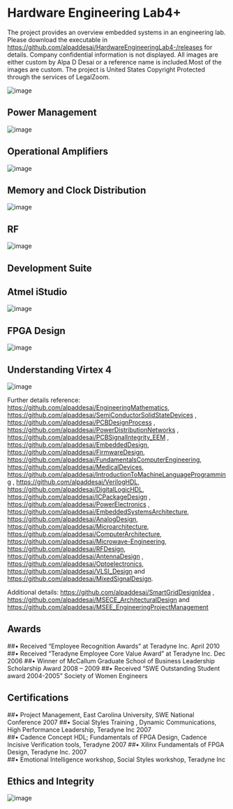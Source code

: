 # Hardware Engineering Lab4+

The project provides an overview embedded systems in an engineering lab. Please download the executable in https://github.com/alpaddesai/HardwareEngineeringLab4-/releases for details. 
Company confidential information is not displayed. All images are either custom by Alpa D Desai or a reference name is included.Most of the images are custom. The project is United States Copyright Protected through the services of LegalZoom.

![image](MainWindow.png)

## Power Management
![image](PowerManagement.png)

## Operational Amplifiers
![image](OpAmplifiers.png)

## Memory and Clock Distribution
![image](ClkDistribution.png)

## RF 
![image](WirelessRFImage.png)

## Development Suite
## Atmel iStudio 
![image](DevelopmentSuiteTool.png)

## FPGA Design 
![image](FPGADesign.png)

## Understanding Virtex 4
![image](FPGAUnderstanding.png)

Further details reference: https://github.com/alpaddesai/EngineeringMathematics,  https://github.com/alpaddesai/SemiConductorSolidStateDevices ,  https://github.com/alpaddesai/PCBDesignProcess , https://github.com/alpaddesai/PowerDistributionNetworks ,  https://github.com/alpaddesai/PCBSignalIntegrity_EEM ,  https://github.com/alpaddesai/EmbeddedDesign, https://github.com/alpaddesai/FirmwareDesign, https://github.com/alpaddesai/FundamentalsComputerEngineering, https://github.com/alpaddesai/MedicalDevices, https://github.com/alpaddesai/IntroductionToMachineLanguageProgramming , https://github.com/alpaddesai/VerilogHDL, https://github.com/alpaddesai/DigitalLogicHDL, https://github.com/alpaddesai/ICPackageDesign , https://github.com/alpaddesai/PowerElectronics , https://github.com/alpaddesai/EmbeddedSystemsArchitecture, https://github.com/alpaddesai/AnalogDesign, https://github.com/alpaddesai/Microarchitecture,  https://github.com/alpaddesai/ComputerArchitecture,  https://github.com/alpaddesai/Microwave-Engineering, https://github.com/alpaddesai/RFDesign, https://github.com/alpaddesai/AntennaDesign , https://github.com/alpaddesai/Optoelectronics, https://github.com/alpaddesai/VLSI_Design and https://github.com/alpaddesai/MixedSignalDesign.

Additional details: https://github.com/alpaddesai/SmartGridDesignIdea , https://github.com/alpaddesai/MSECE_ArchitecturalDesign and https://github.com/alpaddesai/MSEE_EngineeringProjectManagement

## Awards
##•	Received “Employee Recognition Awards” at Teradyne Inc. April 2010
##•	Received “Teradyne Employee Core Value Award” at Teradyne Inc. Dec 2006
##•	Winner of McCallum Graduate School of Business Leadership Scholarship Award 2008 – 2009
##•	Received “SWE Outstanding Student award 2004-2005” Society of Women Engineers 

## Certifications
##•	Project Management, East Carolina University, SWE National Conference 2007
##•	Social Styles Training , Dynamic Communications, High Performance Leadership, Teradyne Inc 2007  
##•	Cadence Concept HDL; Fundamentals of FPGA Design, Cadence Incisive Verification tools, Teradyne 2007 
##•  Xilinx Fundamentals of FPGA Design, Teradyne Inc.                   		          2007	
##•	Emotional Intelligence workshop, Social Styles workshop, Teradyne Inc		               

## Ethics and Integrity
![image](EthicsandExcellence.png)
